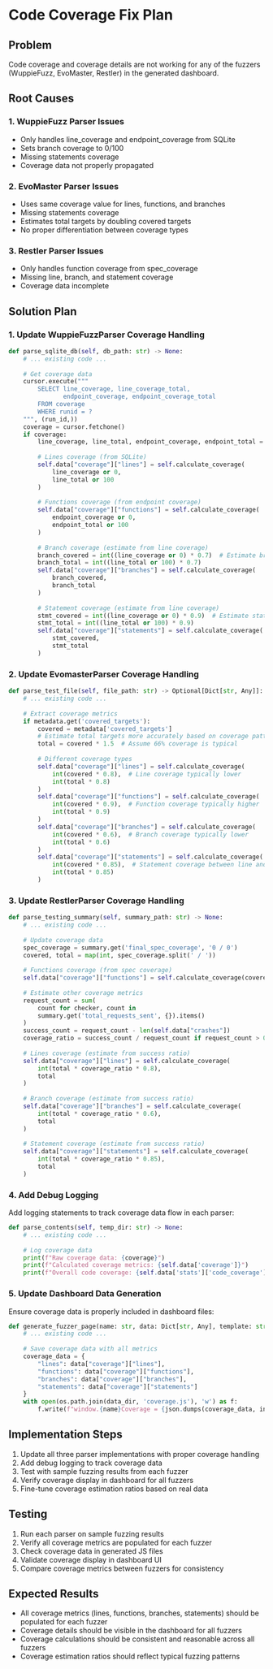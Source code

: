 # Code Coverage Fix Plan

## Problem
Code coverage and coverage details are not working for any of the fuzzers (WuppieFuzz, EvoMaster, Restler) in the generated dashboard.

## Root Causes

### 1. WuppieFuzz Parser Issues
- Only handles line_coverage and endpoint_coverage from SQLite
- Sets branch coverage to 0/100
- Missing statements coverage
- Coverage data not properly propagated

### 2. EvoMaster Parser Issues
- Uses same coverage value for lines, functions, and branches
- Missing statements coverage
- Estimates total targets by doubling covered targets
- No proper differentiation between coverage types

### 3. Restler Parser Issues
- Only handles function coverage from spec_coverage
- Missing line, branch, and statement coverage
- Coverage data incomplete

## Solution Plan

### 1. Update WuppieFuzzParser Coverage Handling

```python
def parse_sqlite_db(self, db_path: str) -> None:
    # ... existing code ...
    
    # Get coverage data
    cursor.execute("""
        SELECT line_coverage, line_coverage_total,
               endpoint_coverage, endpoint_coverage_total
        FROM coverage 
        WHERE runid = ?
    """, (run_id,))
    coverage = cursor.fetchone()
    if coverage:
        line_coverage, line_total, endpoint_coverage, endpoint_total = coverage
        
        # Lines coverage (from SQLite)
        self.data["coverage"]["lines"] = self.calculate_coverage(
            line_coverage or 0, 
            line_total or 100
        )
        
        # Functions coverage (from endpoint coverage)
        self.data["coverage"]["functions"] = self.calculate_coverage(
            endpoint_coverage or 0,
            endpoint_total or 100
        )
        
        # Branch coverage (estimate from line coverage)
        branch_covered = int((line_coverage or 0) * 0.7)  # Estimate branches as 70% of lines
        branch_total = int((line_total or 100) * 0.7)
        self.data["coverage"]["branches"] = self.calculate_coverage(
            branch_covered,
            branch_total
        )
        
        # Statement coverage (estimate from line coverage)
        stmt_covered = int((line_coverage or 0) * 0.9)  # Estimate statements as 90% of lines
        stmt_total = int((line_total or 100) * 0.9)
        self.data["coverage"]["statements"] = self.calculate_coverage(
            stmt_covered,
            stmt_total
        )
```

### 2. Update EvomasterParser Coverage Handling

```python
def parse_test_file(self, file_path: str) -> Optional[Dict[str, Any]]:
    # ... existing code ...
    
    # Extract coverage metrics
    if metadata.get('covered_targets'):
        covered = metadata['covered_targets']
        # Estimate total targets more accurately based on coverage patterns
        total = covered * 1.5  # Assume 66% coverage is typical
        
        # Different coverage types
        self.data["coverage"]["lines"] = self.calculate_coverage(
            int(covered * 0.8),  # Line coverage typically lower
            int(total * 0.8)
        )
        self.data["coverage"]["functions"] = self.calculate_coverage(
            int(covered * 0.9),  # Function coverage typically higher
            int(total * 0.9)
        )
        self.data["coverage"]["branches"] = self.calculate_coverage(
            int(covered * 0.6),  # Branch coverage typically lower
            int(total * 0.6)
        )
        self.data["coverage"]["statements"] = self.calculate_coverage(
            int(covered * 0.85),  # Statement coverage between line and function
            int(total * 0.85)
        )
```

### 3. Update RestlerParser Coverage Handling

```python
def parse_testing_summary(self, summary_path: str) -> None:
    # ... existing code ...
    
    # Update coverage data
    spec_coverage = summary.get('final_spec_coverage', '0 / 0')
    covered, total = map(int, spec_coverage.split(' / '))
    
    # Functions coverage (from spec coverage)
    self.data["coverage"]["functions"] = self.calculate_coverage(covered, total)
    
    # Estimate other coverage metrics
    request_count = sum(
        count for checker, count in 
        summary.get('total_requests_sent', {}).items()
    )
    success_count = request_count - len(self.data["crashes"])
    coverage_ratio = success_count / request_count if request_count > 0 else 0
    
    # Lines coverage (estimate from success ratio)
    self.data["coverage"]["lines"] = self.calculate_coverage(
        int(total * coverage_ratio * 0.8),
        total
    )
    
    # Branch coverage (estimate from success ratio)
    self.data["coverage"]["branches"] = self.calculate_coverage(
        int(total * coverage_ratio * 0.6),
        total
    )
    
    # Statement coverage (estimate from success ratio)
    self.data["coverage"]["statements"] = self.calculate_coverage(
        int(total * coverage_ratio * 0.85),
        total
    )
```

### 4. Add Debug Logging
Add logging statements to track coverage data flow in each parser:

```python
def parse_contents(self, temp_dir: str) -> None:
    # ... existing code ...
    
    # Log coverage data
    print(f"Raw coverage data: {coverage}")
    print(f"Calculated coverage metrics: {self.data['coverage']}")
    print(f"Overall code coverage: {self.data['stats']['code_coverage']}")
```

### 5. Update Dashboard Data Generation
Ensure coverage data is properly included in dashboard files:

```python
def generate_fuzzer_page(name: str, data: Dict[str, Any], template: str) -> str:
    # ... existing code ...
    
    # Save coverage data with all metrics
    coverage_data = {
        "lines": data["coverage"]["lines"],
        "functions": data["coverage"]["functions"],
        "branches": data["coverage"]["branches"],
        "statements": data["coverage"]["statements"]
    }
    with open(os.path.join(data_dir, 'coverage.js'), 'w') as f:
        f.write(f"window.{name}Coverage = {json.dumps(coverage_data, indent=2)};")
```

## Implementation Steps

1. Update all three parser implementations with proper coverage handling
2. Add debug logging to track coverage data
3. Test with sample fuzzing results from each fuzzer
4. Verify coverage display in dashboard for all fuzzers
5. Fine-tune coverage estimation ratios based on real data

## Testing

1. Run each parser on sample fuzzing results
2. Verify all coverage metrics are populated for each fuzzer
3. Check coverage data in generated JS files
4. Validate coverage display in dashboard UI
5. Compare coverage metrics between fuzzers for consistency

## Expected Results

- All coverage metrics (lines, functions, branches, statements) should be populated for each fuzzer
- Coverage details should be visible in the dashboard for all fuzzers
- Coverage calculations should be consistent and reasonable across all fuzzers
- Coverage estimation ratios should reflect typical fuzzing patterns